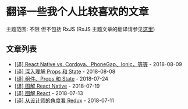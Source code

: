 # 翻译一些我个人比较喜欢的文章

主题范围: 不限 但不包括 RxJS (RxJS 主题文章的翻译请参见[这里](https://github.com/RxJS-CN/rxjs-articles-translation))

## 文章列表

  * [[译] React Native vs. Cordova、PhoneGap、Ionic，等等](./articles/React-Native-VS-Cordova-PhoneGap-Ionic-Etc.md) - 2018-08-09
  * [[译] 深入理解 Props 和 State](./articles/Props-And-State-Re-explained.md) - 2018-08-08
  * [[译] 组件、Props 和 State](./articles/Components-Props-State.md) - 2018-07-24
  * [[译] 图解 React Native](./articles/What-Is-React-Native.md) - 2018-07-19
  * [[译] 图解 React](./articles/What-Is-React.md) - 2018-07-13
  * [[译] 从设计师的角度看 Redux](./articles/What-Is-Redux-A-Designer’s-Guide.md) - 2018-07-11

